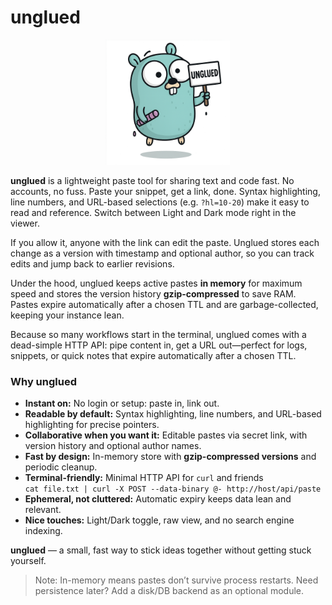 # unglued

<p align="center">
  <img src="images/unglued.png" alt="unglued" width="200"/>
</p>

**unglued** is a lightweight paste tool for sharing text and code fast. No accounts, no fuss. Paste your snippet, get a link, done. Syntax highlighting, line numbers, and URL-based selections (e.g. `?hl=10-20`) make it easy to read and reference. Switch between Light and Dark mode right in the viewer.

If you allow it, anyone with the link can edit the paste. Unglued stores each change as a version with timestamp and optional author, so you can track edits and jump back to earlier revisions.

Under the hood, unglued keeps active pastes **in memory** for maximum speed and stores the version history **gzip-compressed** to save RAM. Pastes expire automatically after a chosen TTL and are garbage-collected, keeping your instance lean.

Because so many workflows start in the terminal, unglued comes with a dead-simple HTTP API: pipe content in, get a URL out—perfect for logs, snippets, or quick notes that expire automatically after a chosen TTL.

### Why unglued

-   **Instant on:** No login or setup: paste in, link out.
-   **Readable by default:** Syntax highlighting, line numbers, and URL-based highlighting for precise pointers.
-   **Collaborative when you want it:** Editable pastes via secret link, with version history and optional author names.
-   **Fast by design:** In-memory store with **gzip-compressed versions** and periodic cleanup.
-   **Terminal-friendly:** Minimal HTTP API for `curl` and friends  
    `cat file.txt | curl -X POST --data-binary @- http://host/api/paste`
-   **Ephemeral, not cluttered:** Automatic expiry keeps data lean and relevant.
-   **Nice touches:** Light/Dark toggle, raw view, and no search engine indexing.

**unglued** — a small, fast way to stick ideas together without getting stuck yourself.

> Note: In-memory means pastes don’t survive process restarts. Need persistence later? Add a disk/DB backend as an optional module.

